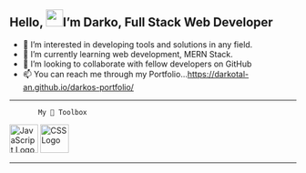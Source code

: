 ## Hello, <img src="https://raw.githubusercontent.com/MartinHeinz/MartinHeinz/master/wave.gif" width="30px">I’m Darko, Full Stack Web Developer
- 👀 I’m interested in developing tools and solutions in any field. 
- 🌱 I’m currently learning web development, MERN Stack.
- 💞️ I’m looking to collaborate with fellow developers on GitHub
- 📫 You can reach me through my Portfolio...https://darkotal-an.github.io/darkos-portfolio/

---

           My 🧰 Toolbox

<img src="https://cdn.worldvectorlogo.com/logos/javascript.svg" alt="JavaScript Logo" width="50" height="50"/> <img src="https://cdn.worldvectorlogo.com/logos/css3.svg" alt="CSS Logo" width="50" height="50"/>

---




<!---
DarkoTal-an/DarkoTal-an is a ✨ special ✨ repository because its `README.md` (this file) appears on your GitHub profile.
You can click the Preview link to take a look at your changes.
--->
